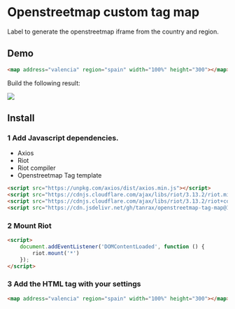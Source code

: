 # Openstreetmap custom tag map

Label to generate the openstreetmap iframe from the country and region.

## Demo

``` html
<map address="valencia" region="spain" width="100%" height="300"></map>
```

Build the following result:

<img src="https://cdn.jsdelivr.net/gh/tanrax/openstreetmap-tag-map/demo.jpg">

## Install

### 1 Add Javascript dependencies.

- Axios
- Riot
- Riot compiler
- Openstreetmap Tag template

``` html
<script src="https://unpkg.com/axios/dist/axios.min.js"></script>
<script src="https://cdnjs.cloudflare.com/ajax/libs/riot/3.13.2/riot.min.js"></script>
<script src="https://cdnjs.cloudflare.com/ajax/libs/riot/3.13.2/riot+compiler.min.js"></script>
<script src="https://cdn.jsdelivr.net/gh/tanrax/openstreetmap-tag-map@1.0.0/tag.map" type="riot/tag"></script>
```

### 2 Mount Riot

``` html
<script>
    document.addEventListener('DOMContentLoaded', function () {
        riot.mount('*')
    });
</script>
```

### 3 Add the HTML tag with your settings

``` html
<map address="valencia" region="spain" width="100%" height="300"></map>
```
